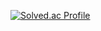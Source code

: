 [![Solved.ac Profile](http://mazassumnida.wtf/api/v2/generate_badge?boj=doublejk96)](https://solved.ac/doublejk96/)
